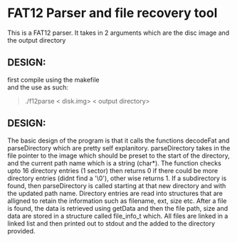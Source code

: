# FAT12 Parser and file recovery tool

This is a FAT12 parser. It takes in 2 arguments which are the disc image and the output
directory

DESIGN:
--------
first compile using the makefile  
and the use as such:  
> ./f12parse < disk.img> < output directory>


DESIGN:
--------

The basic design of the program is that it calls the functions decodeFat and parseDirectory
which are pretty self explanitory. parseDirectory takes in the file pointer to the image
which should be preset to the start of the directory, and the current path name which is a
string (char*). The function checks upto 16 directory entries (1 sector) then returns 0
if there could be more directory entries (didnt find a '\0'), other wise returns 1. If
a subdirectory is found, then parseDirectory is called starting at that new directory and
with the updated path name. Directory entries are read into structures that are alligned to
retain the information such as filename, ext, size etc. After a file is found, the data is
retrieved using getData and then the file path, size and data are stored in a structure
called file_info_t which. All files are linked in a linked list and then printed out 
to stdout and the added to the directory provided.
